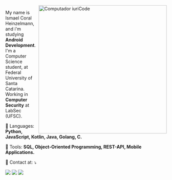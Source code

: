 <img src="https://raw.githubusercontent.com/MicaelliMedeiros/micaellimedeiros/master/image/computer-illustration.png" min-width="400px" max-width="400px" width="400px" align="right" alt="Computador iuriCode">

<p align="left"> 
  My name is Ismael Coral Heinzelmann, and i'm studying <strong>Android Development</strong>.<br>
  I'm a Computer Science student, at Federal University of Santa Catarina.
  Working in <strong>Computer Security</strong> at LabSec (UFSC).
</p>

<p align="left">
  🦄 Languages: <strong>Python, JavaScript, Kotlin, Java, Golang, C.</strong>
</p>

<p align="left">
  💼 Tools: <strong>SQL, Object-Oriented Programming, REST-API, Mobile Applications.</strong>
</p>

<p align="left">
  💌 Contact at: ⤵️
</p>

<p align="left">
  <a href="#" alt="Gmail">
  <img src="https://img.shields.io/badge/-Gmail-FF0000?style=flat-square&labelColor=FF0000&logo=gmail&logoColor=white&link=ismaelheinzelmann@gmail.com" /></a>

  <a href="#" alt="Linkedin">
  <img src="https://img.shields.io/badge/-Linkedin-0e76a8?style=flat-square&logo=Linkedin&logoColor=white&link=https://www.linkedin.com/in/ismael-coral-hoepers-heinzelmann-5572aa18b/" /></a>

  <a href="#" alt="WhatsApp">
  <img src="https://img.shields.io/badge/-WhatsApp-25d366?style=flat-square&labelColor=25d366&logo=whatsapp&logoColor=white&link=https://wa.me/5548999028003?text=Hi%2C%20lets%20chat!"/></a>
</p>  

